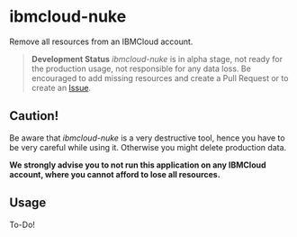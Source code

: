 # ibmcloud-nuke
Remove all resources from an IBMCloud account.

> **Development Status** *ibmcloud-nuke* is in alpha stage, not ready for the production usage,
> not responsible for any data loss. Be encouraged to add missing resources and create
a Pull Request or to create an [Issue](https://github.com/mkumatag/ibmcloud-nuke/issues/new).

## Caution!

Be aware that *ibmcloud-nuke* is a very destructive tool, hence you have to be very
careful while using it. Otherwise you might delete production data.

**We strongly advise you to not run this application on any IBMCloud account, where
you cannot afford to lose all resources.**

## Usage

To-Do!
